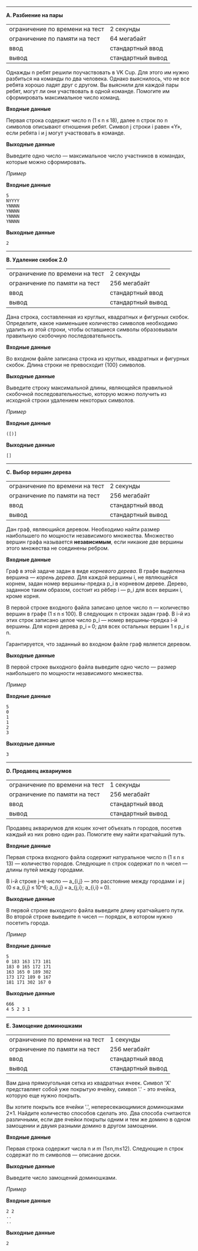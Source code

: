 ----

**A. Разбиение на пары**

|   |   |
|---|---|
|ограничение по времени на тест| 2 секунды|
|ограничение по памяти на тест|64 мегабайт|
|ввод|стандартный ввод|
|вывод|стандартный вывод|

Однажды n ребят решили поучаствовать в VK Cup. Для этого им нужно разбиться на команды по два человека. Однако выяснилось, что не все ребята хорошо ладят друг с другом. Вы выяснили для каждой пары ребят, могут ли они участвовать в одной команде. Помогите им сформировать максимальное число команд.

**Входные данные**

Первая строка содержит число n (1 ≤ n ≤ 18), далее n строк по n символов описывают отношения ребят. Символ j строки i равен «Y», если ребята i и j могут участвовать в команде.

**Выходные данные**

Выведите одно число — максимальное число участников в командах, которые можно сформировать.

*Пример*

**Входные данные**
```
5
NYYYY
YNNNN
YNNNN
YNNNN
YNNNN
```

**Выходные данные**

```
2
```
---

**B. Удаление скобок 2.0**

|   |   |
|---|---|
|ограничение по времени на тест| 2 секунды|
|ограничение по памяти на тест|256 мегабайт|
|ввод|стандартный ввод|
|вывод|стандартный вывод|

Дана строка, составленная из круглых, квадратных и фигурных скобок. Определите, какое наименьшее количество символов необходимо удалить из этой строки, чтобы оставшиеся символы образовывали правильную скобочную последовательность.

**Входные данные**

Во входном файле записана строка из круглых, квадратных и фигурных скобок. Длина строки не превосходит {100} символов.

**Выходные данные**

Выведите строку максимальной длины, являющейся правильной скобочной последовательностью, которую можно получить из исходной строки удалением некоторых символов.

*Пример*

**Входные данные**
```
([)]
```

**Выходные данные**

```
[]
```

---

**C. Выбор вершин дерева**

|   |   |
|---|---|
|ограничение по времени на тест| 2 секунды|
|ограничение по памяти на тест|256 мегабайт|
|ввод|стандартный ввод|
|вывод|стандартный вывод|

Дан граф, являющийся деревом. Необходимо найти размер наибольшего по мощности независимого множества. 
Множество вершин графа называется **независимым**, если никакие две вершины этого множества не соединены ребром.

**Входные данные**

Граф в этой задаче задан в виде *корневого дерева*. В графе выделена вершина — *корень дерева*. 
Для каждой вершины i, не являющейся корнем, задан номер вершины-предка p_i в корневом дереве. 
Дерево, заданное таким образом, состоит из рёбер i — p_i для всех вершин i, кроме корня.

В первой строке входного файла записано целое число n — количество вершин в графе (1 ≤ n ≤ 100). 
В следующих n строках задан граф. В i-й из этих строк записано целое число p_i — номер вершины-предка i-й 
вершины. Для корня дерева p_i = 0; для всех остальных вершин 1 ≤ p_i ≤ n.

Гарантируется, что заданный во входном файле граф является деревом.

**Выходные данные**

В первой строке выходного файла выведите одно число — размер наибольшего по мощности независимого множества.

*Пример*

**Входные данные**
```
5
0
1
1
2
3
```

**Выходные данные**

```
3
```
---


**D. Продавец аквариумов**

|   |   |
|---|---|
|ограничение по времени на тест| 1 секунды|
|ограничение по памяти на тест|256 мегабайт|
|ввод|стандартный ввод|
|вывод|стандартный вывод|

Продавец аквариумов для кошек хочет объехать n городов, посетив каждый из них ровно один раз. Помогите ему найти кратчайший путь.

**Входные данные**

Первая строка входного файла содержит натуральное число n (1 ≤ n ≤ 13) — количество городов. 
Следующие n строк содержат по  n чисел — длины путей между городами.

В  i-й строке j-е число — a_{i,j} — это расстояние между городами i и j 
(0 ≤ a_{i,j} ≤ 10^6; a_{i,j} = a_{j,i}; a_{i,i} = 0).

**Выходные данные**

В первой строке выходного файла выведите длину кратчайшего пути. 
Во второй строке выведите n чисел — порядок, в котором нужно посетить города.

*Пример*

**Входные данные**
```
5
0 183 163 173 181
183 0 165 172 171
163 165 0 189 302
173 172 189 0 167
181 171 302 167 0
```

**Выходные данные**

```
666
4 5 2 3 1 
```
---
**E. Замощение доминошками**

|   |   |
|---|---|
|ограничение по времени на тест| 1 секунды|
|ограничение по памяти на тест|256 мегабайт|
|ввод|стандартный ввод|
|вывод|стандартный вывод|

Вам дана прямоугольная сетка из квадратных ячеек. 
Символ 'X' представляет собой уже покрытую ячейку, символ '.' - это ячейка, которую еще нужно покрыть.

Вы хотите покрыть все ячейки '.', непересекающимися доминошками 2×1. 
Найдите количество способов сделать это. 
Два способа считаются различными, если две ячейки покрыты одним и тем же домино в одном замощении и двумя разными домино в другом замощении.

**Входные данные**

Первая строка содержит числа n и m (1≤n,m≤12). Следующие n строк содержат по m символов — описание доски.

**Выходные данные**

Выведите число замощений доминошками.

*Пример*

**Входные данные**
```
2 2
..
..
```

**Выходные данные**

```
2 
```
